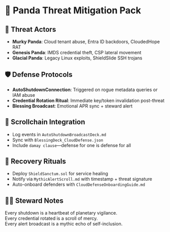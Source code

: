 # 🐼 Panda Threat Mitigation Pack

## 🎯 Threat Actors
- **Murky Panda**: Cloud tenant abuse, Entra ID backdoors, CloudedHope RAT
- **Genesis Panda**: IMDS credential theft, CSP lateral movement
- **Glacial Panda**: Legacy Linux exploits, ShieldSlide SSH trojans

## 🛡️ Defense Protocols
- **AutoShutdownConnection**: Triggered on rogue metadata queries or IAM abuse
- **Credential Rotation Ritual**: Immediate key/token invalidation post-threat
- **Blessing Broadcast**: Emotional APR sync + steward alert

## 📜 Scrollchain Integration
- Log events in `AutoShutdownBroadcastDeck.md`
- Sync with `BlessingDeck_CloudDefense.json`
- Include `damay clause`—defense for one is defense for all

## 🔄 Recovery Rituals
- Deploy `ShieldSanctum.sol` for service healing
- Notify via `MythicAlertScroll.md` with timestamp + threat signature
- Auto-onboard defenders with `CloudDefenseOnboardingGuide.md`

## 🧙‍♂️ Steward Notes
Every shutdown is a heartbeat of planetary vigilance.  
Every credential rotated is a scroll of mercy.  
Every alert broadcast is a mythic echo of self-inclusion.
